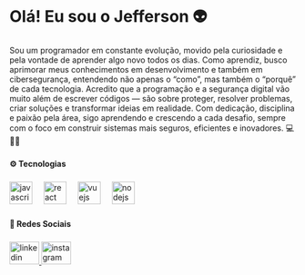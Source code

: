 <h1 align="left">Olá! Eu sou o Jefferson 👽</h1>

###

<p align="left">Sou um programador em constante evolução, movido pela curiosidade e pela vontade de aprender algo novo todos os dias. Como aprendiz, busco aprimorar meus conhecimentos em desenvolvimento e também em cibersegurança, entendendo não apenas o “como”, mas também o “porquê” de cada tecnologia. Acredito que a programação e a segurança digital vão muito além de escrever códigos — são sobre proteger, resolver problemas, criar soluções e transformar ideias em realidade. Com dedicação, disciplina e paixão pela área, sigo aprendendo e crescendo a cada desafio, sempre com o foco em construir sistemas mais seguros, eficientes e inovadores. 💻👨‍💻</p>

###

<h4 align="left">⚙️ Tecnologias</h4>

###

<div align="left">
  <img src="https://cdn.jsdelivr.net/gh/devicons/devicon/icons/javascript/javascript-original.svg" height="40" alt="javascript logo"  />
  <img width="12" />
  <img src="https://cdn.jsdelivr.net/gh/devicons/devicon/icons/react/react-original.svg" height="40" alt="react logo"  />
  <img width="12" />
  <img src="https://cdn.jsdelivr.net/gh/devicons/devicon/icons/vuejs/vuejs-original.svg" height="40" alt="vuejs logo"  />
  <img width="12" />
  <img src="https://cdn.jsdelivr.net/gh/devicons/devicon/icons/nodejs/nodejs-original.svg" height="40" alt="nodejs logo"  />
</div>

###

<h4 align="left">🤜 Redes Sociais</h4>

###

<div align="left">
  <a href="www.linkedin.com/in/jefferson-duarte" target="_blank">
    <img src="https://raw.githubusercontent.com/maurodesouza/profile-readme-generator/master/src/assets/icons/social/linkedin/default.svg" width="52" height="40" alt="linkedin logo"  />
  </a>
  <img src="https://raw.githubusercontent.com/maurodesouza/profile-readme-generator/master/src/assets/icons/social/instagram/default.svg" width="52" height="40" alt="instagram logo"  />
</div>

###
